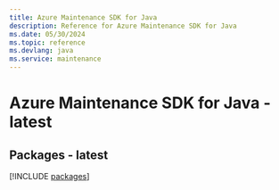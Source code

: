 ```yaml
---
title: Azure Maintenance SDK for Java
description: Reference for Azure Maintenance SDK for Java
ms.date: 05/30/2024
ms.topic: reference
ms.devlang: java
ms.service: maintenance
---
```

# Azure Maintenance SDK for Java - latest
## Packages - latest
[!INCLUDE [packages](maintenance-index.md)]